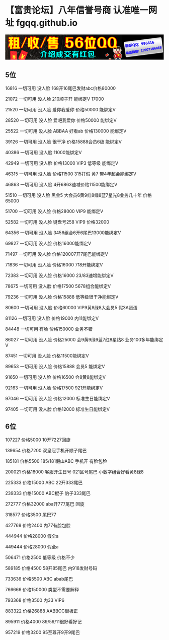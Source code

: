 # 【富贵论坛】八年信誉号商 认准唯一网址 fgqq.github.io
![avatar](_media/996616.gif)
## 5位
16816      一切可用     没人脸     168开16尾巴发财abc价格80000

21072      一切可用     没人脸     210顺子开 能绑定V 17000

21520      一切可用     没人脸     爱你我爱你 价格50000 能绑定V

28520      一切可用     没人脸     爱吧我爱你 价格50000 能绑定V

25522      一切可用     没人脸     ABBAA 好看ab 价格130000 能绑定V

39126      一切可用     没人脸     很干净 价格15888会员6级 能绑定V

40386      一切可用     没人脸     11000能绑定V

42949      一切可用     没人脸     价格13000 VIP3 低等级 能绑定V

46315      一切可用     没人脸     价格11500 315打假 黄7 带4年超会能绑定V

46863      一切可用     没人脸     4开6863速减价格11500能绑定V

51510      一切可用     没人脸     黑金5 大会员6黄9红8绿8蓝7星光8业务几十年 价格65000

51700      一切可用     没人脸     价格28000 VIP9 能绑定V

52582      一切可用     没人脸     键盘号258 VIP9 价格32000

64356      一切可用     没人脸     3456组合6开6尾巴13000能绑定V

69827      一切可用     没人脸     价格16000能绑定V

71497      一切可用     没人脸     价格120007开7尾巴能绑定V

71836      一切可用     没人脸     价格16000 718开能绑定V

72383      一切可用     没人脸     价格16000 23/83速增能绑定V

78675      一切可用     没人脸     价格17500 5678组合能绑定V

79236      一切可用     没人脸     价格15888 低等级很干净能绑定V

80600      一切可用     没人脸     价格60000 VIP9黄8绿8大会员5 假3A蛋蛋

81126      一切可用     没人脸     价格19000 内11能绑定V

84448      一切可用     有脸        价格150000 业务不错

86027      一切可用     没人脸     价格25000 会9黄9绿9蓝7红8星钻8 业务100多年能绑定V

87451      一切可用     没人脸     价格11500能绑定V

89653      一切可用     没人脸     价格15888 会员5 能绑定V

91650      一切可用     没人脸     价格16500 会8黄8能绑定V

92163      一切可用     没人脸     价格17500 921开能绑定V

97046     一切可用      没人脸     价格12000 标准生日能绑定V

97405     一切可用      没人脸     价格12000 标准生日能绑定V
## 6位
107227     价格5000          10开7227回旋

139654     价格7200          双皇冠手机开顺子尾巴

185181     价格5500          185/181假山ABC 手机开 有脸包脸

200021     价格18000        客服开生日号 021区号尾巴 小数字组合好看黄8绿8

225333     价格15000        ABC 22开333尾巴

239333     价格15000        ABC棍子 豹子333尾巴

272777     价格32000        aba开777尾巴 回旋

318577     价格3500          尾巴77

427768     价格2400          内77有脸包脸

444944     价格28000        假全a

449444     价格28000        假全a

506471     价格2500          低等级 价格不少

589185     价格4500          58开85尾巴 内918发财号码

733636     价格5500          ABC  abab尾巴

766666     价格150000      类型不需要解释

793368     价格3500          内33 VIP6

883322     价格26888        AABBCC很板正

895911     价格4000          89/59/11很好看好记

957219     价格3200          95至尊开9开9尾巴